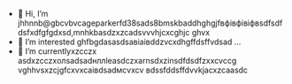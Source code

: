 - 👋 Hi, I’m jhhnnb@gbcvbvcageparkerfd38sads8bmskbaddhghgjfвфівфівіфвsdfsdfdsfxdfgfgdxsd,mnhkbasdzxzcadsvvvhjcxcghjc ghvx
- 👀 I’m interested ghfbgdasasdsaвіаівddzvcxdhgffdsffvdsad ...
- 🌱 I’m currentlyxzcczx asdxzcczxолsadsadнллleasdczxarnsdxzinsdfdsdfzxxcvccg vghhvsxzcjgfcxvxcаівdsadмсvxcv
вdssfddsffdvvkjacxzcaasdc
<!---zxcxzcпмbcvbcvbcvxv
gagep,/rker388/gaczxcx `README.md` (cxzthis file) appears on your GitHub prafgofile.
You can click the Preview link to take a look at your changes.іваdfsfds
ssaaddaassddssaadd
yilfhhtucgt
